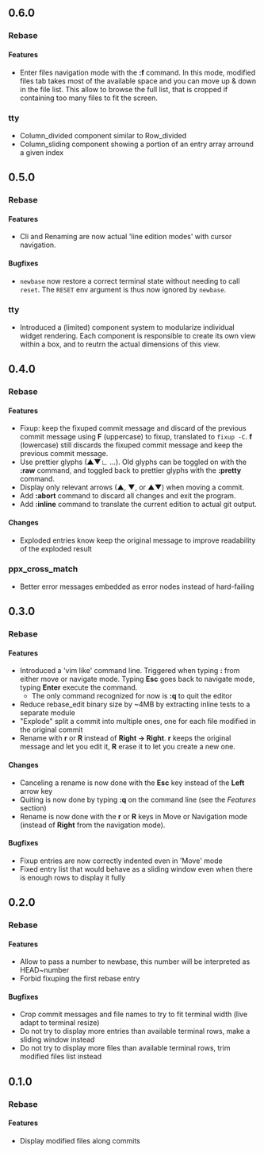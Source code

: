 ## 0.6.0
### Rebase
#### Features
- Enter files navigation mode with the **:f** command. In this mode, modified files tab takes most of the available space and you can move up & down in the file list. This allow to browse the full list, that is cropped if containing too many files to fit the screen.
### tty
- Column_divided component similar to Row_divided
- Column_sliding component showing a portion of an entry array arround a given index

## 0.5.0
### Rebase
#### Features
- Cli and Renaming are now actual 'line edition modes' with cursor navigation.
#### Bugfixes
- `newbase` now restore a correct terminal state without needing to call `reset`. The `RESET` env argument is thus now ignored by `newbase`.
### tty
- Introduced a (limited) component system to modularize individual widget rendering. Each component is responsible to create its own view within a box, and to reutrn the actual dimensions of this view.

## 0.4.0
### Rebase
#### Features
- Fixup: keep the fixuped commit message and discard of the previous commit message using **F** (uppercase) to fixup, translated to `fixup -C`. **f** (lowercase) still discards the fixuped commit message and keep the previous commit message.
- Use prettier glyphs (▲▼∟ ...). Old glyphs can be toggled on with the **:raw** command, and toggled back to prettier glyphs with the **:pretty** command.
- Display only relevant arrows (▲, ▼, or ▲▼) when moving a commit.
- Add **:abort** command to discard all changes and exit the program.
- Add **:inline** command to translate the current edition to actual git output.
#### Changes
- Exploded entries know keep the original message to improve readability of the exploded result
### ppx_cross_match
- Better error messages embedded as error nodes instead of hard-failing

## 0.3.0
### Rebase
#### Features
- Introduced a 'vim like' command line. Triggered when typing **:** from either move or navigate mode. Typing **Esc** goes back to navigate mode, typing **Enter** execute the command.
  + The only command recognized for now is **:q** to quit the editor
- Reduce rebase_edit binary size by ~4MB by extracting inline tests to a separate module
- "Explode" split a commit into multiple ones, one for each file modified in the original commit
- Rename with **r** or **R** instead of **Right -> Right**. **r** keeps the original message and let you edit it, **R** erase it to let you create a new one. 
#### Changes
- Canceling a rename is now done with the **Esc** key instead of the **Left** arrow key
- Quiting is now done by typing **:q** on the command line (see the *Features* section)
- Rename is now done with the **r** or **R** keys in Move or Navigation mode (instead of **Right** from the navigation mode).
#### Bugfixes
- Fixup entries are now correctly indented even in 'Move' mode
- Fixed entry list that would behave as a sliding window even when there is enough rows to display it fully

## 0.2.0
### Rebase
#### Features
- Allow to pass a number to newbase, this number will be interpreted as HEAD~number
- Forbid fixuping the first rebase entry
#### Bugfixes
- Crop commit messages and file names to try to fit terminal width (live adapt to terminal resize)
- Do not try to display more entries than available terminal rows, make a sliding window instead
- Do not try to display more files than available terminal rows, trim modified files list instead

## 0.1.0
### Rebase
#### Features
- Display modified files along commits